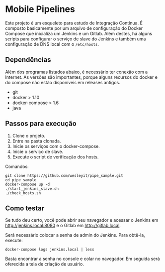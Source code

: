 # Mobile Pipelines

Este projeto é um esqueleto para estudo de Integração Contínua.
É composto basicamente por um arquivo de configuração do
Docker Compose que inicializa um Jenkins e um Gitlab.
Além destes, há alguns scripts para configurar o serviço de
slave do Jenkins e também uma configuração de DNS local
com o `/etc/hosts`.

## Dependências

Além dos programas listados abaixo, é necessário ter conexão
com a Internet. As versões são importantes, porque alguns
recursos do docker e do compose não estão disponíveis em
releases antigos.

-   git
-   docker > 1.10
-   docker-compose > 1.6
-   java

## Passos para execução

1.  Clone o projeto.
2.  Entre na pasta clonada.
3.  Inicie os serviços com o docker-compose.
4.  Inicie o serviço de slave.
5.  Execute o script de verificação dos hosts.

Comandos:

```{sh}
git clone https://github.com/wesleyit/pipe_sample.git
cd pipe_sample
docker-compose up -d
./start_jenkins_slave.sh
./check_hosts.sh
```

## Como testar

Se tudo deu certo, você pode abrir seu navegador e acessar
o Jenkins em http://jenkins.local:8080 e o Gitlab em
http://gitlab.local.

Será necessário colocar a senha de admin do Jenkins. Para obtê-la, execute:

```{sh}
docker-compose logs jenkins.local | less
```

Basta encontrar a senha no console e colar no navegador.
Em seguida será oferecida a tela de criação de usuário.
